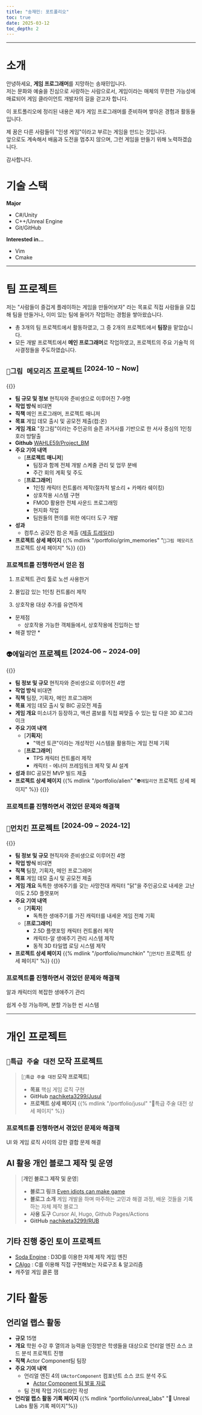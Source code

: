 ```yaml
---
title: "송재민: 포트폴리오"
toc: true
date: 2025-03-12
toc_depth: 2
---
```


---

# 소개

안녕하세요, **게임 프로그래머**를 지망하는 송재민입니다.  
저는 문화와 예술을 진심으로 사랑하는 사람으로서,  게임이라는 매체의 무한한 가능성에 매료되어 게임 클라이언트 개발자의 길을 걷고자 합니다. 

이 포트폴리오에 정리된 내용은 제가 게임 프로그래머를 준비하며 쌓아온 경험과 활동들입니다.  

제 꿈은 다른 사람들이 "인생 게임"이라고 부르는 게임을 만드는 것입니다.  
앞으로도 계속해서 배움과 도전을 멈추지 않으며, 그런 게임을 만들기 위해 노력하겠습니다.

감사합니다.

# 기술 스택

**Major**

* C#/Unity
* C++/Unreal Engine
* Git/GitHub

**Interested in...**

* Vim
* Cmake

---

# 팀 프로젝트

저는 "사람들이 즐겁게 플레이하는 게임을 만들어보자" 라는 목표로 직접 사람들을 모집해 팀을 만들거나, 이미 있는 팀에 들어가 작업하는 경험을 쌓아왔습니다.

* 총 3개의 팀 프로젝트에서 활동하였고, 그 중 2개의 프로젝트에서 **팀장**을 맡았습니다.
* 모든 개발 프로젝트에서 **메인 프로그래머**로 작업하였고, 프로젝트의 주요 기술적 의사결정들을 주도하였습니다.

## `👻그림 메모리즈` 프로젝트  <sup class="rub-inline-date">[2024-10 ~ Now]</sup>

{{<admo title="`👻그림 메모리즈` 정보">}}
* **팀 규모 및 정보** 현직자와 준비생으로 이루어진 7-9명
* **작업 방식** 비대면
* **직책** 메인 프로그래머, 프로젝트 매니저
* **목표** 게임 데모 출시 및 공모전 제출(컴:온)
* **게임 개요** "장그림"이라는 주인공의 슬픈 과거사를 기반으로 한 서사 중심의 1인칭 호러 방탈출
* **Github** [WAHLE59/Project_BM](https://github.com/WHALE59/Project_BM)
* **주요 기여 내역**
  * [**프로젝트 매니저**] 
     * 팀장과 함께 전체 개발 스케줄 관리 및 업무 분배
     * 주간 회의 계획 및 주도
  * [**프로그래머**] 
     * 1인칭 캐릭터 컨트롤러 제작(절차적 발소리 + 카메라 쉐이킹)
     * 상호작용 시스템 구현
     * FMOD 활용한 전체 사운드 프로그래밍
     * 현지화 작업
     * 팀원들의 편의를 위한 에디터 도구 개발
* **성과**
  * 컴투스 공모전 컴:온 제출 ([제출 트레일러](https://www.youtube.com/watch?v=EZtdZAEcpg8))
* **프로젝트 상세 페이지** {{% mdlink "/portfolio/grim_memories" "`👻그림 메모리즈` 프로젝트 상세 페이지" %}}
{{</admo>}}

### 프로젝트를 진행하면서 얻은 점

1. 프로젝트 관리 툴로 노션 사용한거

2. 몰입감 있는 1인칭 컨트롤러 제작

3. 상호작용 대상 추가를 유연하게
* 문제점
  * 상호작용 가능한 객체들에서, 상호작용에 진입하는 방
* 해결 방안
  * 

## `👽에일리언` 프로젝트 <sup class="rub-inline-date">[2024-06 ~ 2024-09]</sup>

{{<admo title="`👽에일리언` 프로젝트 정보">}}
* **팀 정보 및 규모** 현직자와 준비생으로 이루어진 4명
* **작업 방식** 비대면
* **직책** 팀장, 기획자, 메인 프로그래머
* **목표** 게임 데모 출시 및 BIC 공모전 제출
* **게임 개요** 미소녀가 등장하고, 액션 콤보를 직접 짜맞출 수 있는 탑 다운 3D 로그라이크
* **주요 기여 내역**
  * [**기획자**]
    * "액션 토큰"이라는 개성적인 시스템을 활용하는 게임 전체 기획
  * [**프로그래머**]
    * TPS 캐릭터 컨트롤러 제작
    * 캐릭터 - 에너미 프레임워크 제작 및 AI 설계
* **성과** BIC 공모전 MVP 빌드 제출
* **프로젝트 상세 페이지** {{% mdlink "/portfolio/alien" "`👽에일리언` 프로젝트 상세 페이지" %}}
{{</admo>}}

### 프로젝트를 진행하면서 겪었던 문제와 해결책

## `🐔먼치킨` 프로젝트 <sup class="rub-inline-date">[2024-09 ~ 2024-12]</sup>

{{<admo title="`🐔먼치킨` 프로젝트 정보">}}
* **팀 정보 및 규모** 현직자와 준비생으로 이루어진 4명
* **작업 방식** 비대면
* **직책** 팀장, 기획자, 메인 프로그래머
* **목표** 게임 데모 출시 및 공모전 제출
* **게임 개요** 독특한 생애주기를 갖는 사망전대 캐릭터 "닭"을 주인공으로 내세운 고난이도 2.5D 플랫포머
* **주요 기여 내역**
  * [**기획자**]
    * 독특한 생애주기를 가진 캐릭터를 내세운 게임 전체 기획
  * [**프로그래머**]
    * 2.5D 플랫포밍 캐릭터 컨트롤러 제작
    * 캐릭터-알 생애주기 관리 시스템 제작
    * 동적 3D 타일맵 로딩 시스템 제작
* **프로젝트 상세 페이지** {{% mdlink "/portfolio/munchkin" "`🐔먼치킨` 프로젝트 상세 페이지" %}}
{{</admo>}}

### 프로젝트를 진행하면서 겪었던 문제와 해결책

알과 캐릭터의 복잡한 생애주기 관리

쉽게 수정 가능하며, 분할 가능한 씬 시스템

---

# 개인 프로젝트

## `🧙특급 주술 대전` 모작 프로젝트

> [**`🧙특급 주술 대전` 모작 프로젝트**]
> 
> * **목표** 핵심 게임 로직 구현
> * **GitHub** [nachiketa3299/Jusul](https://github.com/nachiketa3299/Jusul)
> * **프로젝트 상세 페이지** {{% mdlink "/portfolio/jusul" "🧙특급 주술 대전 상세 페이지" %}}

### 프로젝트를 진행하면서 겪었던 문제와 해결책

UI 와 게임 로직 사이의 강한 결합 문제 해결

## AI 활용 개인 블로그 제작 및 운영

> [**개인 블로그 제작 및 운영**]
>
> * **블로그 링크** [Even idiots can make game](https://nachiketa3299.github.io/RUB/)
> * **블로그 소개** 게임 개발을 하며 마주하는 고민과 해결 과정, 배운 것들을 기록하는 자체 제작 블로그
> * **사용 도구** Cursor AI, Hugo, Github Pages/Actions
> * **GitHub** [nachiketa3299/RUB](https://github.com/nachiketa3299/RUB)

## 기타 진행 중인 토이 프로젝트

* [Soda Engine](https://github.com/nachiketa3299/Soda-Engine) : D3D를 이용한 자체 제작 게임 엔진
* [CAlgo](https://github.com/nachiketa3299/CAlgo) : C를 이용해 직접 구현해보는 자료구조 & 알고리즘
* 캐주얼 게임 클론 잼

# 기타 활동

## 언리얼 랩스 활동

* **규모** 15명
* **개요** 학원 수강 후 열의과 능력을 인정받은 학생들을 대상으로 언리얼 엔진 소스 코드 분석 프로젝트 진행
* **직책** Actor Component팀 팀장
* **주요 기여 내역**
  * 언리얼 엔진 4의 `UActorComponent` 컴포넌트 소스 코드 분석 주도
    * [Actor Component 팀 발표 자료](https://docs.google.com/presentation/d/19-R6U1GwiAnyQH91bM8MlbIXAxXcxeDGW7L3T93jJ6w/edit?usp=sharing)
  * 팀 전체 작업 가이드라인 작성
* **언리얼 랩스 활동 기록 페이지** {{% mdlink "portfolio/unreal_labs" "🔗 Unreal Labs 활동 기록 페이지"%}}